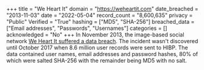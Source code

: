 +++
title = "We Heart It"
domain = "https://weheartit.com"
date_breached = "2013-11-03"
date = "2022-05-04"
record_count = "8,600,635"
privacy = "Public"
Verified = "True"
hashing = ["MD5", "SHA-256"]
breached_data = ["Email addresses", "Passwords", "Usernames"]
categories = []
acknowledged = "No"
+++
In November 2013, the image-based social network <a href="http://help.weheartit.com/customer/portal/articles/2889018" target="_blank" rel="noopener">We Heart It suffered a data breach</a>. The incident wasn't discovered until October 2017 when 8.6 million user records were sent to HIBP. The data contained user names, email addresses and password hashes, 80% of which were salted SHA-256 with the remainder being MD5 with no salt.

